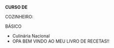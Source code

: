 **CURSO DE**



COZINHEIRO:

BÁSICO

- Culinária Nacional
- OPA BEM VINDO AO MEU LIVRO DE RECETAS!!
